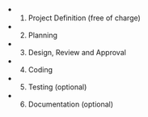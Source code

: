- 1) Project Definition (free of charge)
- 2) Planning
- 3) Design, Review and Approval
- 4) Coding
- 5) Testing (optional)
- 6) Documentation (optional)
